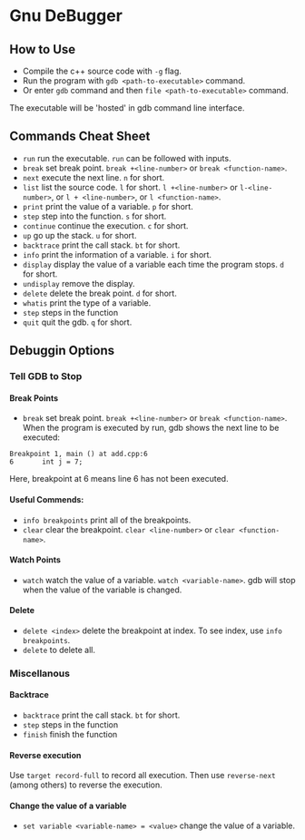 # Gnu DeBugger

## How to Use

- Compile the c++ source code with `-g` flag.
- Run the program with `gdb <path-to-executable>` command.
- Or enter `gdb` command and then `file <path-to-executable>` command.

The executable will be 'hosted' in gdb command line interface.

## Commands Cheat Sheet

- `run` run the executable. `run` can be followed with inputs.
- `break` set break point. `break +<line-number>` or `break <function-name>`.
- `next` execute the next line. `n` for short. 
- `list` list the source code. `l` for short. `l +<line-number>` or `l-<line-number>`, or `l + <line-number>`, or `l <function-name>`.
- `print` print the value of a variable. `p` for short.
- `step` step into the function. `s` for short.
- `continue` continue the execution. `c` for short.
- `up` go up the stack. `u` for short.
- `backtrace` print the call stack. `bt` for short.
- `info` print the information of a variable. `i` for short.
- `display` display the value of a variable each time the program stops. `d` for short.
- `undisplay` remove the display. 
- `delete` delete the break point. `d` for short.
- `whatis` print the type of a variable. 
- `step` steps in the function
- `quit` quit the gdb. `q` for short.


## Debuggin Options 

### Tell GDB to Stop

#### Break Points

- `break` set break point. `break +<line-number>` or `break <function-name>`.
When the program is executed by run, gdb shows the next line to be executed:

```gdb
Breakpoint 1, main () at add.cpp:6
6	    int j = 7;
```

Here, breakpoint at 6 means line 6 has not been executed.

#### Useful Commends:

- `info breakpoints` print all of the breakpoints.
- `clear` clear the breakpoint. `clear <line-number>` or `clear <function-name>`.


#### Watch Points

- `watch` watch the value of a variable. `watch <variable-name>`. gdb will stop when the value of the variable is changed.

#### Delete

- `delete <index>` delete the breakpoint at index. To see index, use `info breakpoints`.
- `delete` to delete all.

### Miscellanous

#### Backtrace

- `backtrace` print the call stack. `bt` for short.
- `step` steps in the function
- `finish` finish the function

#### Reverse execution

Use `target record-full` to record all execution. Then use `reverse-next` (among others) to reverse the execution.

#### Change the value of a variable 

- `set variable <variable-name> = <value>` change the value of a variable. 
